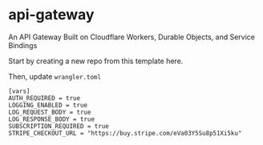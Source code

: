 # api-gateway

An API Gateway Built on Cloudflare Workers, Durable Objects, and Service Bindings

Start by creating a new repo from this template here.

Then, update `wrangler.toml`
```
[vars]
AUTH_REQUIRED = true
LOGGING_ENABLED = true
LOG_REQUEST_BODY = true
LOG_RESPONSE_BODY = true
SUBSCRIPTION_REQUIRED = true
STRIPE_CHECKOUT_URL = "https://buy.stripe.com/eVa03Y5Su8p51Xi5ku"
```
